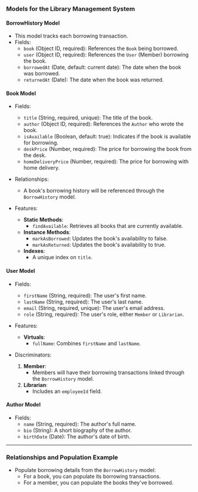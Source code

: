 ###  Models for the Library Management System

#### **BorrowHistory Model**
- This model tracks each borrowing transaction.
- Fields:
  - `book` (Object ID, required): References the `Book` being borrowed.
  - `user` (Object ID, required): References the `User` (Member) borrowing the book.
  - `borrowedAt` (Date, default: current date): The date when the book was borrowed.
  - `returnedAt` (Date): The date when the book was returned.

#### **Book Model**
- Fields:
  - `title` (String, required, unique): The title of the book.
  - `author` (Object ID, required): References the `Author` who wrote the book.
  - `isAvailable` (Boolean, default: true): Indicates if the book is available for borrowing.
  - `deskPrice` (Number, required): The price for borrowing the book from the desk.
  - `homeDeliveryPrice` (Number, required): The price for borrowing with home delivery.

- Relationships:
  - A book's borrowing history will be referenced through the `BorrowHistory` model.

- Features:
  - **Static Methods**:
    - `findAvailable`: Retrieves all books that are currently available.
  - **Instance Methods**:
    - `markAsBorrowed`: Updates the book's availability to false.
    - `markAsReturned`: Updates the book's availability to true.
  - **Indexes**:
    - A unique index on `title`.

#### **User Model**
- Fields:
  - `firstName` (String, required): The user's first name.
  - `lastName` (String, required): The user's last name.
  - `email` (String, required, unique): The user's email address.
  - `role` (String, required): The user's role, either `Member` or `Librarian`.

- Features:
  - **Virtuals**:
    - `fullName`: Combines `firstName` and `lastName`.

- Discriminators:
  1. **Member**: 
     - Members will have their borrowing transactions linked through the `BorrowHistory` model.
  2. **Librarian**:
     - Includes an `employeeId` field.

#### **Author Model**
- Fields:
  - `name` (String, required): The author's full name.
  - `bio` (String): A short biography of the author.
  - `birthDate` (Date): The author's date of birth.

---

### Relationships and Population Example
- Populate borrowing details from the `BorrowHistory` model:
  - For a book, you can populate its borrowing transactions.
  - For a member, you can populate the books they've borrowed.

